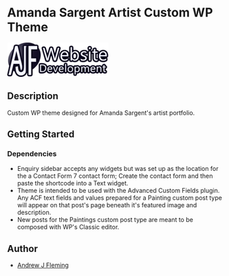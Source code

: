 # Amanda Sargent Artist Custom WP Theme

  <a href="http://andrewjfleming.com/">
    <img src="images/ajf-logo-white.png" alt="AJF Logo" height="80">
  </a>

## Description

Custom WP theme designed for Amanda Sargent's artist portfolio.

## Getting Started

### Dependencies

- Enquiry sidebar accepts any widgets but was set up as the location for the a Contact Form 7 contact form; Create the contact form and then paste the shortcode into a Text widget.
- Theme is intended to be used with the Advanced Custom Fields plugin. Any ACF text fields and values prepared for a Painting custom post type will appear on that post's page beneath it's featured image and description.
- New posts for the Paintings custom post type are meant to be composed with WP's Classic editor.

## Author

- [Andrew J Fleming](http://andrewjfleming.com/)
